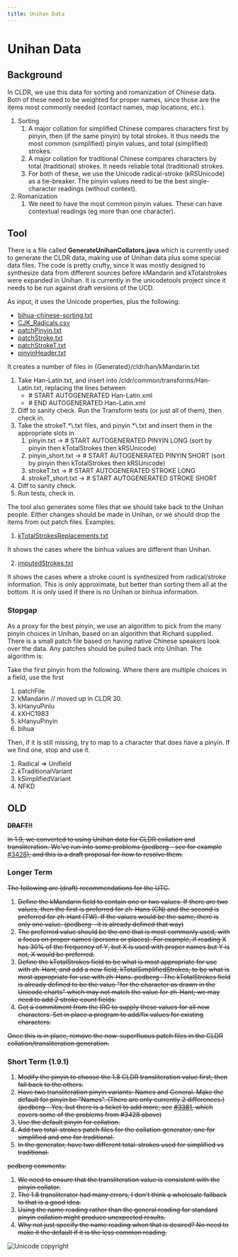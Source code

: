 ```yaml
---
title: Unihan Data
---
```


# Unihan Data

## Background

In CLDR, we use this data for sorting and romanization of Chinese data. Both of these need to be weighted for proper names, since those are the items most commonly needed (contact names, map locations, etc.).

1. Sorting
	1. A major collation for simplified Chinese compares characters first by pinyin, then (if the same pinyin) by total strokes. It thus needs the most common (simplified) pinyin values, and total (simplified) strokes.
	2. A major collation for traditional Chinese compares characters by total (traditional) strokes. It needs reliable total (traditional) strokes.
	3. For both of these, we use the Unicode radical-stroke (kRSUnicode) as a tie-breaker. The pinyin values need to be the best single-character readings (without context).
2. Romanization
	1. We need to have the most common pinyin values. These can have contextual readings (eg more than one character).

## Tool

There is a file called **GenerateUnihanCollators.java** which is currently used to generate the CLDR data, making use of Unihan data plus some special data files. The code is pretty crufty, since it was mostly designed to synthesize data from different sources before kMandarin and kTotalstrokes were expanded in Unihan. It is currently in the unicodetools project since it needs to be run against draft versions of the UCD.

As input, it uses the Unicode properties, plus the following:

- [bihua-chinese-sorting.txt](http://unicode.org/repos/unicodetools/trunk/unicodetools/org/unicode/draft/bihua-chinese-sorting.txt)
- [CJK\_Radicals.csv](http://unicode.org/repos/unicodetools/trunk/unicodetools/org/unicode/draft/CJK_Radicals.csv)
- [patchPinyin.txt](http://unicode.org/repos/unicodetools/trunk/unicodetools/org/unicode/draft/patchPinyin.txt)
- [patchStroke.txt](http://unicode.org/repos/unicodetools/trunk/unicodetools/org/unicode/draft/patchStroke.txt)
- [patchStrokeT.txt](http://unicode.org/repos/unicodetools/trunk/unicodetools/org/unicode/draft/patchStrokeT.txt)
- [pinyinHeader.txt](http://unicode.org/repos/unicodetools/trunk/unicodetools/org/unicode/draft/pinyinHeader.txt)

It creates a number of files in {Generated}/cldr/han/kMandarin.txt

1. Take Han-Latin.txt, and insert into /cldr/common/transforms/Han-Latin.txt, replacing the lines between
	- \# START AUTOGENERATED Han-Latin.xml
	- \# END AUTOGENERATED Han-Latin.xml
2. Diff to sanity check. Run the Transform tests (or just all of them), then check in.
3. Take the strokeT.\*\\.txt files, and pinyin.\*\\.txt and insert them in the appropriate slots in
	1. pinyin.txt → # START AUTOGENERATED PINYIN LONG (sort by pinyin then kTotalStrokes then kRSUnicode)
	2. pinyin\_short.txt → \# START AUTOGENERATED PINYIN SHORT (sort by pinyin then kTotalStrokes then kRSUnicode)
	3. strokeT.txt → # START AUTOGENERATED STROKE LONG
	4. strokeT\_short.txt → \# START AUTOGENERATED STROKE SHORT
4. Diff to sanity check.
5. Run tests, check in.

The tool also generates some files that we should take back to the Unihan people. Either changes should be made in Unihan, or we should drop the items from out patch files. Examples:

1. [kTotalStrokesReplacements.txt](http://unicode.org/repos/cldr-tmp/trunk/dropbox/han/kTotalStrokesReplacements.txt)

It shows the cases where the binhua values are different than Unihan.

2. [imputedStrokes.txt](http://unicode.org/repos/cldr-tmp/trunk/dropbox/han/imputedStrokes.txt)

It shows the cases where a stroke count is synthesized from radical/stroke information. This is only approximate, but better than sorting them all at the bottom. It is only used if there is no Unihan or binhua information.

### Stopgap

As a proxy for the best pinyin, we use an algorithm to pick from the many pinyin choices in Unihan, based on an algorithm that Richard supplied. There is a small patch file based on having native Chinese speakers look over the data. Any patches should be pulled back into Unihan. The algorithm is:

Take the first pinyin from the following. Where there are multiple choices in a field, use the first

1. patchFile
2. kMandarin // moved up in CLDR 30. 
3. kHanyuPinlu
4. kXHC1983
5. kHanyuPinyin
6. bihua

Then, if it is still missing, try to map to a character that does have a pinyin. If we find one, stop and use it.

1. Radical => Unifield
2. kTraditionalVariant
3. kSimplifiedVariant
4. NFKD

## OLD

~~**DRAFT!!**~~

~~In 1.9, we converted to using Unihan data for CLDR collation and transliteration. We've run into some problems (pedberg - see for example~~ [#3428](http://unicode.org/cldr/trac/ticket/3428)~~), and this is a draft proposal for how to resolve them.~~

### Longer Term

~~The following are (draft) recommendations for the UTC.~~

1. ~~Define the kMandarin field to contain one or two values. If there are two values, then the first is preferred for zh-Hans (CN) and the second is preferred for zh-Hant (TW). If the values would be the same, there is only one value. (pedberg - it is already defined that way)~~
2. ~~The preferred value should be the one that is most commonly used, with a focus on proper names (persons or places). For example, if reading X has 30% of the frequency of Y, but X is used with proper names but Y is not, X would be preferred.~~
3. ~~Define the kTotalStrokes field to be what is most appropriate for use with zh-Hant, and add a new field, kTotalSimplifiedStrokes, to be what is most appropriate for use with zh-Hans. pedberg- The kTotalStrokes field is already defined to be the value "for the character as drawn in the Unicode charts" which may not match the value for zh-Hant; we may need to add 2 stroke count fields.~~
4. ~~Get a commitment from the IRG to supply these values for all new characters. Set in place a program to add/fix values for existing characters.~~

~~Once this is in place, remove the now-superfluous patch files in the CLDR collation/transliteration generation.~~

### Short Term (1.9.1)

1. ~~Modify the pinyin to choose the 1.8 CLDR transliteration value first, then fall back to the others.~~
2. ~~Have two transliteration pinyin variants: Names and General. Make the default for pinyin be "Names". (There are only currently 2 differences.) (pedberg - Yes, but there is a ticket to add more, see~~ [~~#3381~~](http://unicode.org/cldr/trac/ticket/3381)~~, which covers some of the problems from #3428 above)~~
3. ~~Use the default pinyin for collation.~~
4. ~~Add two total-strokes patch files for the collation generator, one for simplified and one for traditional.~~
5. ~~In the generator, have two different total-strokes used for simplified vs traditional.~~

~~pedberg comments:~~

1. ~~We need to ensure that the transliteration value is consistent with the pinyin collator.~~
2. ~~The 1.8 transliterator had many errors, I don't think a wholesale fallback to that is a good idea.~~
3. ~~Using the name reading rather than the general reading for standard pinyin collation might produce unexpected results.~~
4. ~~Why not just specify the name reading when that is desired? No need to make it the default if it is the less common reading.~~

![Unicode copyright](https://www.unicode.org/img/hb_notice.gif)